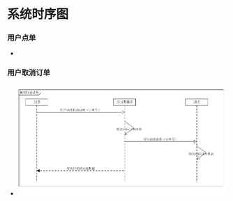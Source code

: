 # 系统时序图

### 用户点单

- ![]()

### 用户取消订单  

- ![用户取消订单](https://github.com/preorderingmenugroup/SYSU-preordering_menu/blob/master/document/SystemSequenceDiagrams/change.PNG?raw=true)

